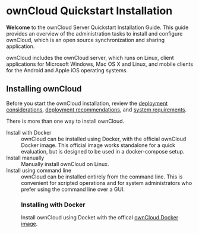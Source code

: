 # ownCloud Quickstart Installation

**Welcome** to the ownCloud Server Quickstart Installation Guide. This guide provides an overview
of the administration tasks to install and configure ownCloud, which is an open source
synchronization and sharing application.  

ownCloud includes the ownCloud server, which runs on Linux, client applications for Microsoft
Windows, Mac OS X and Linux, and mobile clients for the Android and Apple iOS operating
systems.

## Installing ownCloud

Before you start the ownCloud installation, review the [deployment considerations](https://doc.owncloud.com/server/10.5/admin_manual/installation/deployment_considerations.html), [deployment
recommendations](https://doc.owncloud.com/server/10.5/admin_manual/installation/deployment_recommendations.html), and [system requirements](https://doc.owncloud.com/server/10.5/admin_manual/installation/system_requirements.html). 

There is more than one way to install ownCloud.

<dl>
<dt>Install with Docker<dt>
<dd>ownCloud can be installed using Docker, with the official ownCloud Docker image. This official
image works standalone for a quick evaluation, but is designed to be used in a docker-compose
setup.<dd>
<dt>Install manually<dt>
<dd>Manually install ownCloud on Linux.<dd>
<dt>Install using command line<dt>
<dd>ownCloud can be installed entirely from the command line. This is convenient for scripted
operations and for system administrators who prefer using the command line over a GUI.<dd>
<dl>

### Installing with Docker

Install ownCloud using Docket with the offical [ownCloud Docker image](https://hub.docker.com/r/owncloud/server/tags).

